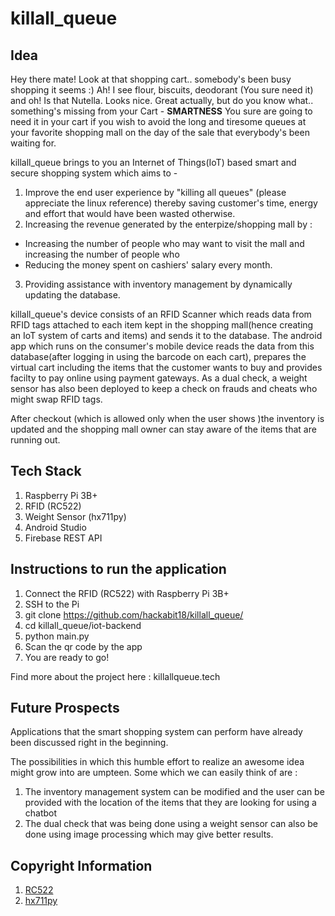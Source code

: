 # killall_queue

## Idea

Hey there mate! Look at that shopping cart.. somebody's been busy shopping it seems :) Ah! I see flour, biscuits, deodorant (You sure need it) and oh! Is that Nutella. Looks nice. Great actually, but do you know what.. something's missing from your Cart - 
**SMARTNESS**
You sure are going to need it in your cart if you wish to avoid the long and tiresome queues at your favorite shopping mall on the day of the sale that everybody's been waiting for.

killall_queue brings to you an Internet of Things(IoT) based smart and secure shopping system which aims to -  
1. Improve the end user experience by "killing all queues" (please appreciate the linux reference) thereby saving customer's time, energy and effort that would have been wasted otherwise.
2. Increasing the revenue generated by the enterpize/shopping mall by :
* Increasing the number of people who may want to visit the mall and increasing the number of people who 
* Reducing the money spent on cashiers' salary every month. 
3. Providing assistance with inventory management by dynamically updating the database.

killall_queue's device consists of an RFID Scanner which reads data from RFID tags attached to each item kept in the shopping mall(hence creating an IoT system of carts and items) and sends it to the database. The android app which runs on the consumer's mobile device reads the data from this database(after logging in using the barcode on each cart), prepares the virtual cart including the items that the customer wants to buy and provides facilty to pay online using payment gateways. As a dual check, a weight sensor has also been deployed to keep a check on frauds and cheats who might swap RFID tags.

After checkout (which is allowed only when the user shows )the inventory is updated and the shopping mall owner can stay aware of the items that are running out.

## Tech Stack
1. Raspberry Pi 3B+
2. RFID (RC522)
3. Weight Sensor (hx711py)
4. Android Studio
5. Firebase REST API

## Instructions to run the application
1. Connect the RFID (RC522) with Raspberry Pi 3B+
2. SSH to the Pi
3. git clone https://github.com/hackabit18/killall_queue/
4. cd killall_queue/iot-backend
5. python main.py
6. Scan the qr code by the app
7. You are ready to go!

Find more about the project here : killallqueue.tech

## Future Prospects

Applications that the smart shopping system can perform have already been discussed right in the beginning.

The possibilities in which this humble effort to realize an awesome idea might grow into are umpteen. Some which we can easily think of are :

1. The inventory management system can be modified and the user can be provided with the location of the items that they are looking for using a chatbot
2. The dual check that was being done using a weight sensor can also be done using image processing which may give better results.

## Copyright Information
1. [RC522](https://github.com/hackabit18/killall_queue/blob/master/iot-backend/lib/RC522/LICENSE.txt)
2. [hx711py](https://github.com/hackabit18/killall_queue/blob/master/iot-backend/lib/hx711py/LICENSE)
